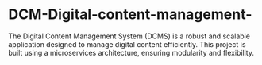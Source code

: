 # DCM-Digital-content-management-
The Digital Content Management System (DCMS) is a robust and scalable application designed to manage digital content efficiently. This project is built using a microservices architecture, ensuring modularity and flexibility.
